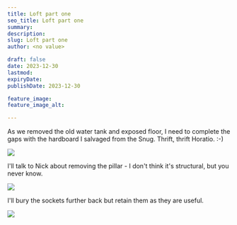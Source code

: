 ```yaml
---
title: Loft part one
seo_title: Loft part one
summary: 
description: 
slug: Loft part one
author: <no value>

draft: false
date: 2023-12-30
lastmod: 
expiryDate: 
publishDate: 2023-12-30

feature_image: 
feature_image_alt: 

---
```


As we removed the old water tank and exposed floor, I need to complete the gaps with the hardboard I salvaged from the Snug. Thrift, thrift Horatio. :-)

![](/images/0368.jpeg)

I'll talk to Nick about removing the pillar - I don't think it's structural, but you never know.

![](/images/0369.jpeg)

I'll bury the sockets further back but retain them as they are useful.

![](/images/0370.jpeg)